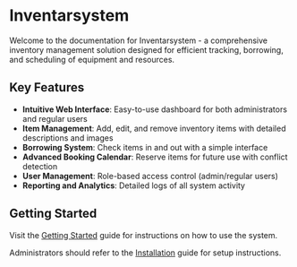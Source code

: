 # Inventarsystem

Welcome to the documentation for Inventarsystem - a comprehensive inventory management solution designed for efficient tracking, borrowing, and scheduling of equipment and resources.

## Key Features

- **Intuitive Web Interface**: Easy-to-use dashboard for both administrators and regular users
- **Item Management**: Add, edit, and remove inventory items with detailed descriptions and images
- **Borrowing System**: Check items in and out with a simple interface
- **Advanced Booking Calendar**: Reserve items for future use with conflict detection
- **User Management**: Role-based access control (admin/regular users)
- **Reporting and Analytics**: Detailed logs of all system activity

## Getting Started

Visit the [Getting Started](user-guide/getting-started.md) guide for instructions on how to use the system.

Administrators should refer to the [Installation](admin-guide/installation.md) guide for setup instructions.